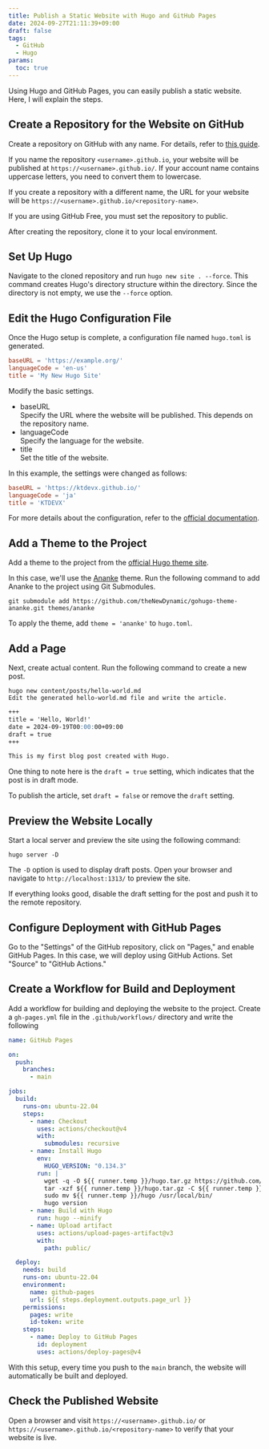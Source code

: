 ```yaml
---
title: Publish a Static Website with Hugo and GitHub Pages
date: 2024-09-27T21:11:39+09:00
draft: false
tags:
  - GitHub
  - Hugo
params:
  toc: true
---
```


Using Hugo and GitHub Pages, you can easily publish a static website. Here, I will explain the steps.

## Create a Repository for the Website on GitHub

Create a repository on GitHub with any name. For details, refer to [this guide](/blog/create-github-repository).

If you name the repository `<username>.github.io`, your website will be published at `https://<username>.github.io/`. If your account name contains uppercase letters, you need to convert them to lowercase.

If you create a repository with a different name, the URL for your website will be `https://<username>.github.io/<repository-name>`.

If you are using GitHub Free, you must set the repository to public.

After creating the repository, clone it to your local environment.

## Set Up Hugo

Navigate to the cloned repository and run `hugo new site . --force`. This command creates Hugo's directory structure within the directory. Since the directory is not empty, we use the `--force` option.

## Edit the Hugo Configuration File

Once the Hugo setup is complete, a configuration file named `hugo.toml` is generated.

```toml
baseURL = 'https://example.org/'
languageCode = 'en-us'
title = 'My New Hugo Site'
```

Modify the basic settings.

- baseURL  
  Specify the URL where the website will be published. This depends on the repository name.
- languageCode  
  Specify the language for the website.
- title  
  Set the title of the website. 

In this example, the settings were changed as follows:

```toml
baseURL = 'https://ktdevx.github.io/'
languageCode = 'ja'
title = 'KTDEVX'
```

For more details about the configuration, refer to the [official documentation](https://gohugo.io/getting-started/configuration/).

## Add a Theme to the Project

Add a theme to the project from the [official Hugo theme site](https://themes.gohugo.io/).

In this case, we'll use the [Ananke](https://github.com/theNewDynamic/gohugo-theme-ananke) theme. Run the following command to add Ananke to the project using Git Submodules.

```
git submodule add https://github.com/theNewDynamic/gohugo-theme-ananke.git themes/ananke
```

To apply the theme, add `theme = 'ananke'` to `hugo.toml`.

## Add a Page

Next, create actual content. Run the following command to create a new post.

```
hugo new content/posts/hello-world.md
Edit the generated hello-world.md file and write the article.
```

```markdown
+++
title = 'Hello, World!'
date = 2024-09-19T00:00:00+09:00
draft = true
+++

This is my first blog post created with Hugo.
```

One thing to note here is the `draft = true` setting, which indicates that the post is in draft mode.

To publish the article, set `draft = false` or remove the `draft` setting.

## Preview the Website Locally

Start a local server and preview the site using the following command:

```
hugo server -D
```

The `-D` option is used to display draft posts. Open your browser and navigate to `http://localhost:1313/` to preview the site.

If everything looks good, disable the draft setting for the post and push it to the remote repository.

## Configure Deployment with GitHub Pages

Go to the "Settings" of the GitHub repository, click on "Pages," and enable GitHub Pages. In this case, we will deploy using GitHub Actions. Set "Source" to "GitHub Actions."

## Create a Workflow for Build and Deployment

Add a workflow for building and deploying the website to the project. Create a `gh-pages.yml` file in the `.github/workflows/` directory and write the following

```yaml
name: GitHub Pages

on:
  push:
    branches:
      - main

jobs:
  build:
    runs-on: ubuntu-22.04
    steps:
      - name: Checkout
        uses: actions/checkout@v4
        with:
          submodules: recursive
      - name: Install Hugo
        env:
          HUGO_VERSION: "0.134.3"
        run: |
          wget -q -O ${{ runner.temp }}/hugo.tar.gz https://github.com/gohugoio/hugo/releases/download/v${HUGO_VERSION}/hugo_extended_${HUGO_VERSION}_linux-amd64.tar.gz
          tar -xzf ${{ runner.temp }}/hugo.tar.gz -C ${{ runner.temp }}
          sudo mv ${{ runner.temp }}/hugo /usr/local/bin/
          hugo version
      - name: Build with Hugo
        run: hugo --minify
      - name: Upload artifact
        uses: actions/upload-pages-artifact@v3
        with:
          path: public/

  deploy:
    needs: build
    runs-on: ubuntu-22.04
    environment:
      name: github-pages
      url: ${{ steps.deployment.outputs.page_url }}
    permissions:
      pages: write
      id-token: write
    steps:
      - name: Deploy to GitHub Pages
        id: deployment
        uses: actions/deploy-pages@v4
```

With this setup, every time you push to the `main` branch, the website will automatically be built and deployed.

## Check the Published Website

Open a browser and visit `https://<username>.github.io/` or `https://<username>.github.io/<repository-name>` to verify that your website is live.

